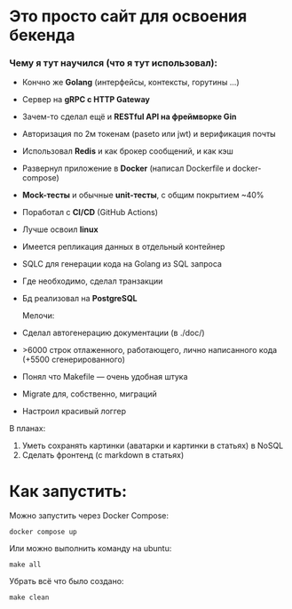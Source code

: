 # Это просто сайт для освоения бекенда

### Чему я тут научился (что я тут использовал):
- Кончно же **Golang** (интерфейсы, контексты, горутины ...)
- Сервер на **gRPC с HTTP Gateway**
- Зачем-то сделал ещё и **RESTful API на фреймворке Gin**
- Авторизация по 2м токенам (paseto или jwt) и верификация почты
- Использовал **Redis** и как брокер сообщений, и как кэш


- Развернул приложение в **Docker** (написал Dockerfile и docker-compose)
- **Mock-тесты** и обычные **unit-тесты**, с общим покрытием ~40%
- Поработал с **CI/CD** (GitHub Actions)
- Лучше освоил **linux**


- Имеется репликация данных в отдельный контейнер
- SQLC для генерации кода на Golang из SQL запроса
- Где необходимо, сделал транзакции
- Бд реализовал на **PostgreSQL**


  Мелочи:
- Сделал автогенерацию документации (в ./doc/)
- <p>>6000 строк отлаженного, работающего, лично написанного кода (+5500 сгенерированного)</p>
- Понял что Makefile — очень удобная штука
- Migrate для, собственно, миграций 
- Настроил красивый логгер


В планах:
1) Уметь сохранять картинки (аватарки и картинки в статьях) в NoSQL
2) Сделать фронтенд (с markdown в статьях)

# Как запустить:
Можно запустить через Docker Compose:
```shell
docker compose up
```

Или можно выполнить команду на ubuntu:
```shell
make all
```

Убрать всё что было создано:
```shell
make clean
```

